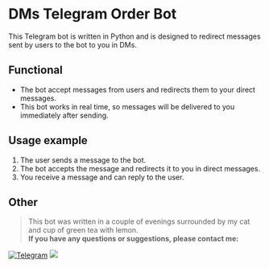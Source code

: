 # DMs Telegram Order Bot
This Telegram bot is written in Python and is designed to redirect messages sent by users to the bot to you in DMs.

<!---




Main info



--->

## Functional
- The bot accept messages from users and redirects them to your direct messages.
- This bot works in real time, so messages will be delivered to you immediately after sending.
## Usage example
1. The user sends a message to the bot.
2. The bot accepts the message and redirects it to you in direct messages.
3. You receive a message and can reply to the user.



## Other
> This bot was written in a couple of evenings surrounded by my cat and cup of green tea with lemon.    
> **If you have any questions or suggestions, please contact me:**
> 
[![Telegram](https://img.shields.io/badge/Telegram-2CA5E0?style=for-the-badge&logo=telegram&logoColor=white)](https://t.me/Artemk1z_bot)
<a href="mailto:artembariev.it@gmail.com"><img src="https://img.shields.io/badge/Gmail-D14836?style=for-the-badge&logo=gmail&logoColor=white"></a>
